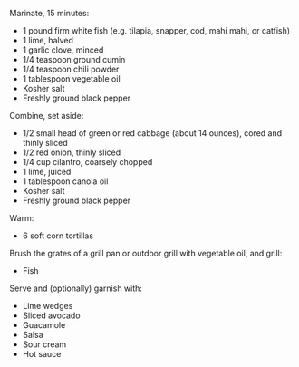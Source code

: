 Marinate, 15 minutes:

- 1 pound firm white fish (e.g. tilapia, snapper, cod, mahi mahi, or catfish)
- 1 lime, halved
- 1 garlic clove, minced
- 1/4 teaspoon ground cumin
- 1/4 teaspoon chili powder
- 1 tablespoon vegetable oil
- Kosher salt
- Freshly ground black pepper

Combine, set aside:

- 1/2 small head of green or red cabbage (about 14 ounces), cored and thinly
  sliced
- 1/2 red onion, thinly sliced
- 1/4 cup cilantro, coarsely chopped
- 1 lime, juiced
- 1 tablespoon canola oil
- Kosher salt
- Freshly ground black pepper

Warm:

- 6 soft corn tortillas

Brush the grates of a grill pan or outdoor grill with vegetable oil, and grill:

- Fish

Serve and (optionally) garnish with:

- Lime wedges
- Sliced avocado
- Guacamole
- Salsa
- Sour cream
- Hot sauce
